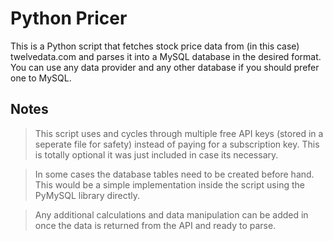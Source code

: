 # Python Pricer

  This is a Python script that fetches stock price data from (in this case) twelvedata.com and parses it into a MySQL database in the desired format. You can use any data provider and any other database if you should prefer one to MySQL. 

## Notes

> This script uses and cycles through multiple free API keys (stored in a seperate file for safety) instead of paying for a subscription key. This is totally optional it was just included in case its necessary. 

> In some cases the database tables need to be created before hand. This would be a simple implementation inside the script using the PyMySQL library directly. 

> Any additional calculations and data manipulation can be added in once the data is returned from the API and ready to parse. 

